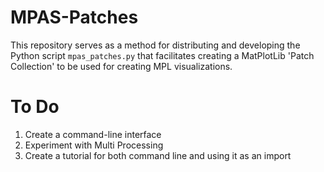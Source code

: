 # MPAS-Patches

This repository serves as a method for distributing and developing the Python
script `mpas_patches.py` that facilitates creating a MatPlotLib 'Patch
Collection' to be used for creating MPL visualizations.

# To Do

1. Create a command-line interface
2. Experiment with Multi Processing
3. Create a tutorial for both command line and using it as an import
